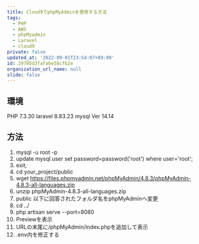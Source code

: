 ```yaml
---
title: Cloud9でphpMyAdminを使用する方法
tags:
  - PHP
  - AWS
  - phpMyadmin
  - Laravel
  - cloud9
private: false
updated_at: '2022-09-01T23:54:07+09:00'
id: 29705d3fafa6e58cfb2e
organization_url_name: null
slide: false
---
```

## 環境
PHP 7.3.30
laravel 8.83.23
mysql  Ver 14.14


## 方法
1. mysql -u root -p
2. update mysql.user set password=password('root') where user='root';
2. exit;
2. cd your_project/public
2. wget https://files.phpmyadmin.net/phpMyAdmin/4.8.3/phpMyAdmin-4.8.3-all-languages.zip
2. unzip phpMyAdmin-4.8.3-all-languages.zip
2. public 以下に回答されたフォルダ名をphpMyAdminへ変更
2. cd ../
2. php artisan serve --port=8080
2. Previewを表示
2. URLの末尾に/phpMyAdmin/index.phpを追加して表示
2. .env内を修正する
